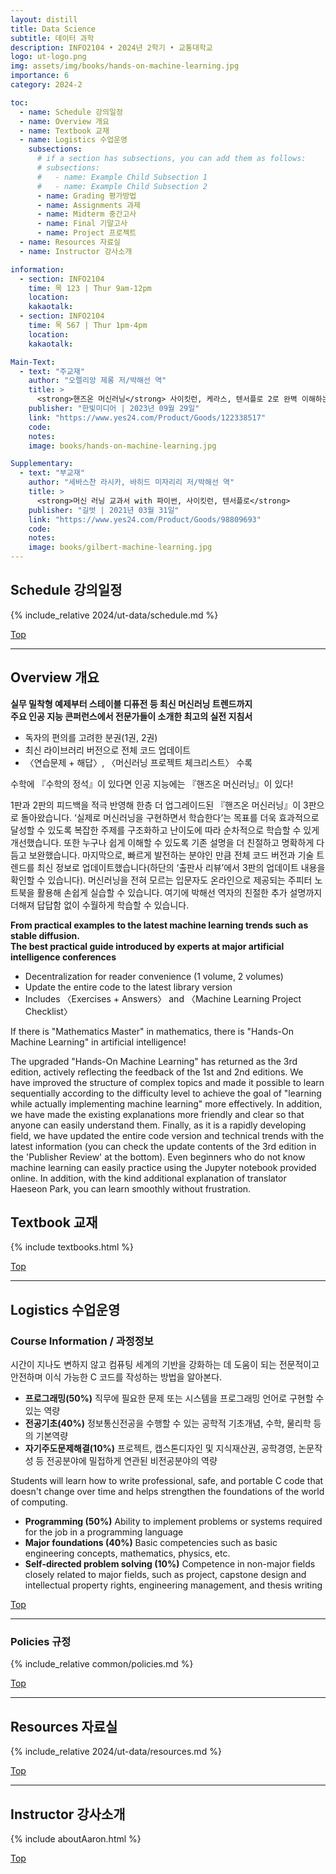 ```yaml
---
layout: distill
title: Data Science
subtitle: 데이터 과학
description: INFO2104 • 2024년 2학기 • 교통대학교
logo: ut-logo.png
img: assets/img/books/hands-on-machine-learning.jpg
importance: 6
category: 2024-2

toc:
  - name: Schedule 강의일정
  - name: Overview 개요
  - name: Textbook 교재
  - name: Logistics 수업운영
    subsections:
      # if a section has subsections, you can add them as follows:
      # subsections:
      #   - name: Example Child Subsection 1
      #   - name: Example Child Subsection 2
      - name: Grading 평가방법
      - name: Assignments 과제
      - name: Midterm 중간고사
      - name: Final 기말고사
      - name: Project 프로젝트
  - name: Resources 자료실
  - name: Instructor 강사소개

information:
  - section: INFO2104
    time: 목 123 | Thur 9am-12pm
    location: 
    kakaotalk: 
  - section: INFO2104
    time: 목 567 | Thur 1pm-4pm
    location: 
    kakaotalk: 

Main-Text:
  - text: "주교재"
    author: "오렐리앙 제롱 저/박해선 역"
    title: >
      <strong>핸즈온 머신러닝</strong> 사이킷런, 케라스, 텐서플로 2로 완벽 이해하는 머신러닝, 딥러닝 이론 & 실무 [ 3판,전2권 ]
    publisher: "한빛미디어 | 2023년 09월 29일"
    link: "https://www.yes24.com/Product/Goods/122338517"
    code:
    notes:
    image: books/hands-on-machine-learning.jpg

Supplementary:
  - text: "부교재"
    author: "세바스찬 라시카, 바히드 미자리리 저/박해선 역"
    title: >
      <strong>머신 러닝 교과서 with 파이썬, 사이킷런, 텐서플로</strong>
    publisher: "길벗 | 2021년 03월 31일"
    link: "https://www.yes24.com/Product/Goods/98809693"
    code:
    notes:
    image: books/gilbert-machine-learning.jpg
---
```


## Schedule 강의일정

{% include_relative 2024/ut-data/schedule.md %}

<a class="btncv" href="#">Top</a>

---

## Overview 개요

**실무 밀착형 예제부터 스테이블 디퓨전 등 최신 머신러닝 트렌드까지<br>
주요 인공 지능 콘퍼런스에서 전문가들이 소개한 최고의 실전 지침서**

* 독자의 편의를 고려한 분권(1권, 2권)
* 최신 라이브러리 버전으로 전체 코드 업데이트
* 〈연습문제 + 해답〉, 〈머신러닝 프로젝트 체크리스트〉 수록

수학에 『수학의 정석』이 있다면 인공 지능에는 『핸즈온 머신러닝』이 있다!

1판과 2판의 피드백을 적극 반영해 한층 더 업그레이드된 『핸즈온 머신러닝』이 3판으로 돌아왔습니다. ‘실제로 머신러닝을 구현하면서 학습한다’는 목표를 더욱 효과적으로 달성할 수 있도록 복잡한 주제를 구조화하고 난이도에 따라 순차적으로 학습할 수 있게 개선했습니다. 또한 누구나 쉽게 이해할 수 있도록 기존 설명을 더 친절하고 명확하게 다듬고 보완했습니다. 마지막으로, 빠르게 발전하는 분야인 만큼 전체 코드 버전과 기술 트렌드를 최신 정보로 업데이트했습니다(하단의 ‘출판사 리뷰’에서 3판의 업데이트 내용을 확인할 수 있습니다). 머신러닝을 전혀 모르는 입문자도 온라인으로 제공되는 주피터 노트북을 활용해 손쉽게 실습할 수 있습니다. 여기에 박해선 역자의 친절한 추가 설명까지 더해져 답답함 없이 수월하게 학습할 수 있습니다.

**From practical examples to the latest machine learning trends such as stable diffusion.<br>
The best practical guide introduced by experts at major artificial intelligence conferences**

* Decentralization for reader convenience (1 volume, 2 volumes)
* Update the entire code to the latest library version
* Includes 〈Exercises + Answers〉 and 〈Machine Learning Project Checklist〉

If there is "Mathematics Master" in mathematics, there is "Hands-On Machine Learning" in artificial intelligence!

The upgraded "Hands-On Machine Learning" has returned as the 3rd edition, actively reflecting the feedback of the 1st and 2nd editions. We have improved the structure of complex topics and made it possible to learn sequentially according to the difficulty level to achieve the goal of "learning while actually implementing machine learning" more effectively. In addition, we have made the existing explanations more friendly and clear so that anyone can easily understand them. Finally, as it is a rapidly developing field, we have updated the entire code version and technical trends with the latest information (you can check the update contents of the 3rd edition in the 'Publisher Review' at the bottom). Even beginners who do not know machine learning can easily practice using the Jupyter notebook provided online. In addition, with the kind additional explanation of translator Haeseon Park, you can learn smoothly without frustration.

## Textbook 교재

{% include textbooks.html %}

<a class="btncv" href="#">Top</a>

---

## Logistics 수업운영

### Course Information / 과정정보

시간이 지나도 변하지 않고 컴퓨팅 세계의 기반을 강화하는 데 도움이 되는 전문적이고 안전하며 이식 가능한 C 코드를 작성하는 방법을 알아본다.

- **프로그래밍(50%)** 직무에 필요한 문제 또는 시스템을 프로그래밍 언어로 구현할 수 있는 역량
- **전공기초(40%)** 정보통신전공을 수행할 수 있는 공학적 기초개념, 수학, 물리학 등의 기본역량
- **자기주도문제해결(10%)** 프로젝트, 캡스톤디자인 및 지식재산권, 공학경영, 논문작성 등 전공분야에 밀접하게 연관된 비전공분야의 역량

Students will learn how to write professional, safe, and portable C code that doesn't change over time and helps strengthen the foundations of the world of computing.

- **Programming (50%)** Ability to implement problems or systems required for the job in a programming language
- **Major foundations (40%)** Basic competencies such as basic engineering concepts, mathematics, physics, etc.
- **Self-directed problem solving (10%)** Competence in non-major fields closely related to major fields, such as project, capstone design and intellectual property rights, engineering management, and thesis writing

<a class="btncv" href="#">Top</a>

---

### Policies 규정

{% include_relative common/policies.md %}

<a class="btncv" href="#">Top</a>

---

## Resources 자료실

{% include_relative 2024/ut-data/resources.md %}

<a class="btncv" href="#">Top</a>

---

## Instructor 강사소개

{% include aboutAaron.html %}

<a class="btncv" href="#">Top</a>
